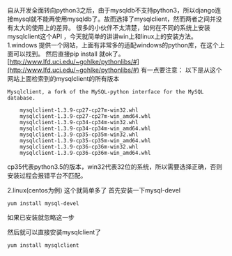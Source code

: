 自从开发全面转向python3之后，由于mysqldb不支持python3，所以django连接mysql就不能再使用mysqldb了。故而选择了mysqlclient，然而两者之间并没有太大的使用上的差异。
很多的小伙伴不太清楚，如何在不同的系统上安装mysqlclient这个API
，今天就简单的讲讲win上和linux上的安装方法。
1.windows
提供一个网站，上面有非常多的适配windows的python库，在这个上面可以找到。
然后直接pip install 就ok了。
[http://www.lfd.uci.edu/~gohlke/pythonlibs/#](http://www.lfd.uci.edu/~gohlke/pythonlibs/#)
有一点要注意：
以下是从这个网站上面检索到的mysqlclient的所有版本
```
Mysqlclient, a fork of the MySQL-python interface for the MySQL database.

    mysqlclient-1.3.9-cp27-cp27m-win32.whl
    mysqlclient-1.3.9-cp27-cp27m-win_amd64.whl
    mysqlclient-1.3.9-cp34-cp34m-win32.whl
    mysqlclient-1.3.9-cp34-cp34m-win_amd64.whl
    mysqlclient-1.3.9-cp35-cp35m-win32.whl
    mysqlclient-1.3.9-cp35-cp35m-win_amd64.whl
    mysqlclient-1.3.9-cp36-cp36m-win32.whl
    mysqlclient-1.3.9-cp36-cp36m-win_amd64.whl
```
cp35代表python3.5的版本，win32代表32位的系统，所以需要选择正确，否则安装过程会报错平台不匹配。

2.linux(centos为例)
这个就简单多了
首先安装一下mysql-devel
```
yum install mysql-devel
```
如果已安装就忽略这一步

然后就可以直接安装mysqlclient了
```
yum install mysqlclient
```
